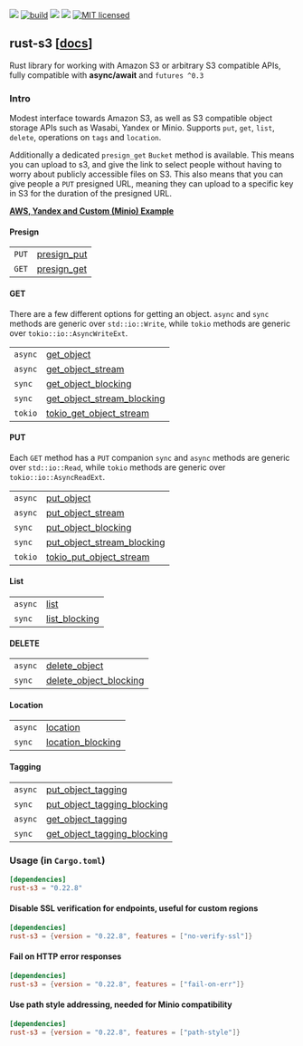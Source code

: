 [![](https://camo.githubusercontent.com/2fee3780a8605b6fc92a43dab8c7b759a274a6cf/68747470733a2f2f696d672e736869656c64732e696f2f62616467652f72757374632d737461626c652d627269676874677265656e2e737667)](https://www.rust-lang.org/downloads.html)
[![build](https://github.com/durch/rust-s3/workflows/build/badge.svg)](https://github.com/durch/rust-s3/actions)
[![](http://meritbadge.herokuapp.com/rust-s3)](https://crates.io/crates/rust-s3)
![](https://img.shields.io/crates/d/rust-s3.svg)
[![MIT licensed](https://img.shields.io/badge/license-MIT-blue.svg)](https://github.com/durch/rust-s3/blob/master/LICENSE.md)
<!-- [![Join the chat at https://gitter.im/durch/rust-s3](https://badges.gitter.im/durch/rust-s3.svg)](https://gitter.im/durch/rust-s3?utm_source=badge&utm_medium=badge&utm_campaign=pr-badge&utm_content=badge) -->
## rust-s3 [[docs](https://durch.github.io/rust-s3/s3/)]

Rust library for working with Amazon S3 or arbitrary S3 compatible APIs, fully compatible with **async/await** and `futures ^0.3`

### Intro

Modest interface towards Amazon S3, as well as S3 compatible object storage APIs such as Wasabi, Yandex or Minio.
Supports `put`, `get`, `list`, `delete`, operations on `tags` and `location`. 

Additionally a dedicated `presign_get` `Bucket` method is available. This means you can upload to s3, and give the link to select people without having to worry about publicly accessible files on S3. This also means that you can give people 
a `PUT` presigned URL, meaning they can upload to a specific key in S3 for the duration of the presigned URL.

**[AWS, Yandex and Custom (Minio) Example](https://github.com/durch/rust-s3/blob/master/s3/bin/simple_crud.rs)**

#### Presign

|       |                                                                                                |
| ----- | ---------------------------------------------------------------------------------------------- |
| `PUT` | [presign_put](https://durch.github.io/rust-s3/s3/bucket/struct.Bucket.html#method.presign_put) |
| `GET` | [presign_get](https://durch.github.io/rust-s3/s3/bucket/struct.Bucket.html#method.presign_get) |

#### GET

There are a few different options for getting an object. `async` and `sync` methods are generic over `std::io::Write`,
while `tokio` methods are generic over `tokio::io::AsyncWriteExt`.

|         |                                                                                                                              |
| ------- | ---------------------------------------------------------------------------------------------------------------------------- |
| `async` | [get_object](https://durch.github.io/rust-s3/s3/bucket/struct.Bucket.html#method.get_object)                                 |
| `async` | [get_object_stream](https://durch.github.io/rust-s3/s3/bucket/struct.Bucket.html#method.get_object_stream)                   |
| `sync`  | [get_object_blocking](https://durch.github.io/rust-s3/s3/bucket/struct.Bucket.html#method.get_object_blocking)               |
| `sync`  | [get_object_stream_blocking](https://durch.github.io/rust-s3/s3/bucket/struct.Bucket.html#method.get_object_stream_blocking) |
| `tokio` | [tokio_get_object_stream](https://durch.github.io/rust-s3/s3/bucket/struct.Bucket.html#method.tokio_get_object_stream)       |

#### PUT

Each `GET` method has a `PUT` companion `sync` and `async` methods are generic over `std::io::Read`,
while `tokio` methods are generic over `tokio::io::AsyncReadExt`.

|         |                                                                                                                              |
| ------- | ---------------------------------------------------------------------------------------------------------------------------- |
| `async` | [put_object](https://durch.github.io/rust-s3/s3/bucket/struct.Bucket.html#method.put_object)                                 |
| `async` | [put_object_stream](https://durch.github.io/rust-s3/s3/bucket/struct.Bucket.html#method.put_object_stream)                   |
| `sync`  | [put_object_blocking](https://durch.github.io/rust-s3/s3/bucket/struct.Bucket.html#method.put_object_blocking)               |
| `sync`  | [put_object_stream_blocking](https://durch.github.io/rust-s3/s3/bucket/struct.Bucket.html#method.put_object_stream_blocking) |
| `tokio` | [tokio_put_object_stream](https://durch.github.io/rust-s3/s3/bucket/struct.Bucket.html#method.tokio_put_object_stream)       |

#### List

|         |                                                                                                            |
| ------- | ---------------------------------------------------------------------------------------------------------- |
| `async` | [list](https://durch.github.io/rust-s3/s3/bucket/struct.Bucket.html#method.list)                   |
| `sync`  | [list_blocking](https://durch.github.io/rust-s3/s3/bucket/struct.Bucket.html#method.list_blocking) |

#### DELETE

|         |                                                                                                                      |
| ------- | -------------------------------------------------------------------------------------------------------------------- |
| `async` | [delete_object](https://durch.github.io/rust-s3/s3/bucket/struct.Bucket.html#method.delete_object)                   |
| `sync`  | [delete_object_blocking](https://durch.github.io/rust-s3/s3/bucket/struct.Bucket.html#method.delete_object_blocking) |

#### Location

|         |                                                                                                            |
| ------- | ---------------------------------------------------------------------------------------------------------- |
| `async` | [location](https://durch.github.io/rust-s3/s3/bucket/struct.Bucket.html#method.location)                   |
| `sync`  | [location_blocking](https://durch.github.io/rust-s3/s3/bucket/struct.Bucket.html#method.location_blocking) |

#### Tagging

|         |                                                                                                                                |
| ------- | ------------------------------------------------------------------------------------------------------------------------------ |
| `async` | [put_object_tagging](https://durch.github.io/rust-s3/s3/bucket/struct.Bucket.html#method.put_object_tagging)                   |
| `sync`  | [put_object_tagging_blocking](https://durch.github.io/rust-s3/s3/bucket/struct.Bucket.html#method.put_object_tagging_blocking) |
| `async` | [get_object_tagging](https://durch.github.io/rust-s3/s3/bucket/struct.Bucket.html#method.get_object_tagging)                   |
| `sync`  | [get_object_tagging_blocking](https://durch.github.io/rust-s3/s3/bucket/struct.Bucket.html#method.get_object_tagging_blocking) |

### Usage (in `Cargo.toml`)

```toml
[dependencies]
rust-s3 = "0.22.8"
```

#### Disable SSL verification for endpoints, useful for custom regions

```toml
[dependencies]
rust-s3 = {version = "0.22.8", features = ["no-verify-ssl"]}
```

#### Fail on HTTP error responses

```toml
[dependencies]
rust-s3 = {version = "0.22.8", features = ["fail-on-err"]}
```

#### Use path style addressing, needed for Minio compatibility

```toml
[dependencies]
rust-s3 = {version = "0.22.8", features = ["path-style"]}
```
